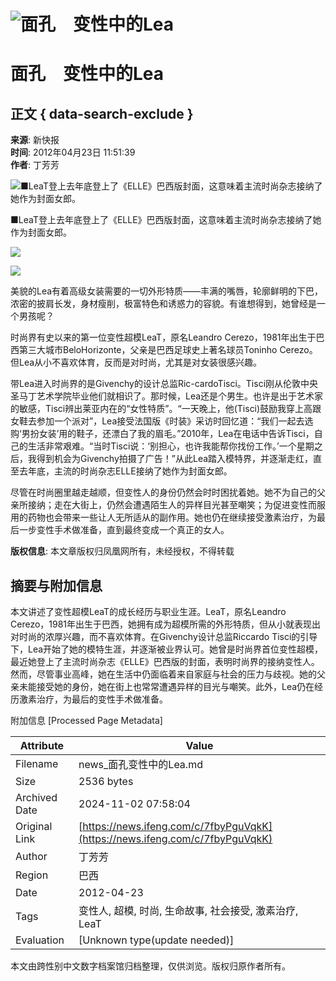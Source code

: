 # ![面孔　变性中的Lea](https://x0.ifengimg.com/ucms/2019_38/AC5B8A2AE18AB61C7067AFFDBBCD12D16295DDA2_w121_h75.jpg)

# 面孔　变性中的Lea

## 正文 { data-search-exclude }


**来源**: 新快报  
**时间**: 2012年04月23日 11:51:39  
**作者**: 丁芳芳  

![■LeaT登上去年底登上了《ELLE》巴西版封面，这意味着主流时尚杂志接纳了她作为封面女郎。](http://y3.ifengimg.com/news_spider/dci_2012/04/66f9b3406786b2bebdeb11d679962d90.jpg)

■LeaT登上去年底登上了《ELLE》巴西版封面，这意味着主流时尚杂志接纳了她作为封面女郎。

![](http://y2.ifengimg.com/news_spider/dci_2012/04/3fcb995f5361beed4964e1ddb2e237d8.jpg)

![](http://y0.ifengimg.com/news_spider/dci_2012/04/af11cec35132cf3b9f2a38f508d6b113.jpg)

美貌的Lea有着高级女装需要的一切外形特质——丰满的嘴唇，轮廓鲜明的下巴，浓密的披肩长发，身材瘦削，极富特色和诱惑力的容貌。有谁想得到，她曾经是一个男孩呢？

时尚界有史以来的第一位变性超模LeaT，原名Leandro Cerezo，1981年出生于巴西第三大城市BeloHorizonte，父亲是巴西足球史上著名球员Toninho Cerezo。但Lea从小不喜欢体育，反而是对时尚，尤其是对女装很感兴趣。

带Lea进入时尚界的是Givenchy的设计总监Ric-cardoTisci。Tisci刚从伦敦中央圣马丁艺术学院毕业他们就相识了。那时候，Lea还是个男生。也许是出于艺术家的敏感，Tisci辨出莱亚内在的“女性特质”。“一天晚上，他(Tisci)鼓励我穿上高跟女鞋去参加一个派对”，Lea接受法国版《时装》采访时回忆道：“我们一起去选购‘男扮女装’用的鞋子，还漂白了我的眉毛。”2010年，Lea在电话中告诉Tisci，自己的生活非常艰难。“当时Tisci说：‘别担心，也许我能帮你找份工作。’一个星期之后，我得到机会为Givenchy拍摄了广告！”从此Lea踏入模特界，并逐渐走红，直至去年底，主流的时尚杂志ELLE接纳了她作为封面女郎。

尽管在时尚圈里越走越顺，但变性人的身份仍然会时时困扰着她。她不为自己的父亲所接纳；走在大街上，仍然会遭遇陌生人的异样目光甚至嘲笑；为促进变性而服用的药物也会带来一些让人无所适从的副作用。她也仍在继续接受激素治疗，为最后一步变性手术做准备，直到最终变成一个真正的女人。

**版权信息**: 本文章版权归凤凰网所有，未经授权，不得转载

## 摘要与附加信息

<!-- tcd_abstract -->
本文讲述了变性超模LeaT的成长经历与职业生涯。LeaT，原名Leandro Cerezo，1981年出生于巴西，她拥有成为超模所需的外形特质，但从小就表现出对时尚的浓厚兴趣，而不喜欢体育。在Givenchy设计总监Riccardo Tisci的引导下，Lea开始了她的模特生涯，并逐渐被业界认可。她曾是时尚界首位变性超模，最近她登上了主流时尚杂志《ELLE》巴西版的封面，表明时尚界的接纳变性人。然而，尽管事业高峰，她在生活中仍面临着来自家庭与社会的压力与歧视。她的父亲未能接受她的身份，她在街上也常常遭遇异样的目光与嘲笑。此外，Lea仍在经历激素治疗，为最后的变性手术做准备。
<!-- tcd_abstract_end -->

附加信息 [Processed Page Metadata]

| Attribute       | Value                                  |
|-----------------|----------------------------------------|
| Filename        | news_面孔变性中的Lea.md                             |
| Size            | 2536 bytes                           |
| Archived Date   | 2024-11-02 07:58:04                             |
| Original Link   | [https://news.ifeng.com/c/7fbyPguVqkK](https://news.ifeng.com/c/7fbyPguVqkK)                       |
| Author          | 丁芳芳                               |
| Region          | 巴西                               |
| Date            | 2012-04-23                                 |
| Tags            | 变性人, 超模, 时尚, 生命故事, 社会接受, 激素治疗, LeaT                                 |
| Evaluation            | [Unknown type(update needed)]                                 |
<!-- tcd_table_end -->

本文由跨性别中文数字档案馆归档整理，仅供浏览。版权归原作者所有。
